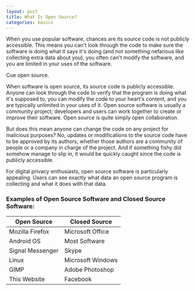 ```yaml
---
layout: post
title: What Is Open Source?
categories: basics
---
```


When you use popular software, chances are its source code is not publicly accessible. This means you can't look through the code to make sure the software is doing what it 
says it's doing (and not something nefarious like collecting extra data about you), you often can't modify the software, and you are limited in your uses of the software.

Cue open source.

When software is open source, its source code is publicly accessible. Anyone can look through the code to verify that the program is doing what it's supposed to, you can 
modify the code to your heart's content, and you are typically unlimited in your uses of it. Open source software is usually a community project; developers and users can
work together to create or improve their software. Open source is quite simply open collaboration.

But does this mean anyone can change the code on any project for malicious purposes? No, updates or modifications to the source code have to be approved by its authors, whether
those authors are a community of people or a company in charge of the project. And if something fishy did somehow manage to slip in, it would be quickly caught since the code
is publicly accessible.

For digital privacy enthusiasts, open source software is particularly appealing. Users can see exactly what data an open source program is collecting and what it does with
that data. 

### Examples of Open Source Software and Closed Source Software:

|Open Source      |  Closed Source    |
|-----------------|  -----------------|
|Mozilla Firefox  |  Microsoft Office |
|Android OS       |  Most Software    |
|Signal Messenger |  Skype            |
|Linux            |  Microsoft Windows|
|GIMP             |  Adobe Photoshop  |
|This Website     |  Facebook         |
